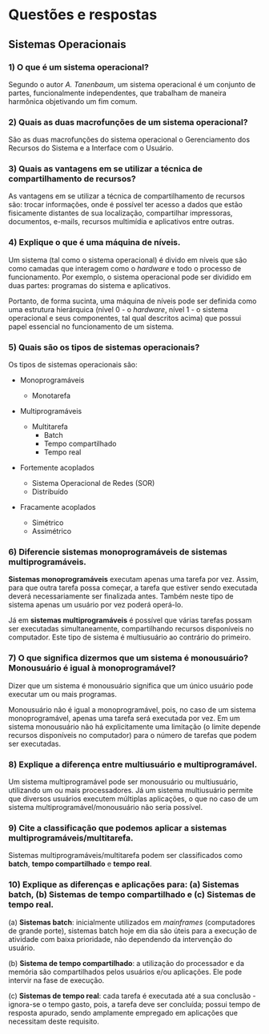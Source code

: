 # Questões e respostas

## Sistemas Operacionais

### 1) O que é um sistema operacional?

Segundo o autor *A. Tanenbaum*, um sistema operacional é um conjunto de partes, funcionalmente independentes, que trabalham de maneira harmônica objetivando um fim comum.

### 2) Quais as duas macrofunções de um sistema operacional?

São as duas macrofunções do sistema operacional o Gerenciamento dos Recursos do Sistema e a Interface com o Usuário.

### 3) Quais as vantagens em se utilizar a técnica de compartilhamento de recursos?

As vantagens em se utilizar a técnica de compartilhamento de recursos são: trocar informações, onde é possível ter acesso a dados que estão fisicamente distantes de sua localização, compartilhar impressoras, documentos, e-mails, recursos multimídia e aplicativos entre outras.

### 4) Explique o que é uma máquina de níveis.

Um sistema (tal como o sistema operacional) é divido em níveis que são como camadas que interagem como o *hardware* e todo o processo de funcionamento. Por exemplo, o sistema operacional pode ser dividido em duas partes: programas do sistema e aplicativos.

Portanto, de forma sucinta, uma máquina de níveis pode ser definida como uma estrutura hierárquica (nível 0 - o *hardware*, nível 1 - o sistema operacional e seus componentes, tal qual descritos acima) que possui papel essencial no funcionamento de um sistema.

### 5) Quais são os tipos de sistemas operacionais?

Os tipos de sistemas operacionais são:

* Monoprogramáveis
  - Monotarefa

* Multiprogramáveis
  - Multitarefa
    * Batch
    * Tempo compartilhado
    * Tempo real

* Fortemente acoplados
  - Sistema Operacional de Redes (SOR)
  - Distribuído

* Fracamente acoplados
  - Simétrico
  - Assimétrico

### 6) Diferencie sistemas monoprogramáveis de sistemas multiprogramáveis.

**Sistemas monoprogramáveis** executam apenas uma tarefa por vez. Assim, para que outra tarefa possa começar, a tarefa que estiver sendo executada deverá necessariamente ser finalizada antes. Também neste tipo de sistema apenas um usuário por vez poderá operá-lo.

Já em **sistemas multiprogramáveis** é possível que várias tarefas possam ser executadas simultaneamente, compartilhando recursos disponíveis no computador. Este tipo de sistema é multiusuário ao contrário do primeiro.

### 7) O que significa dizermos que um sistema é monousuário? Monousuário é igual à monoprogramável?

Dizer que um sistema é monousuário significa que um único usuário pode executar um ou mais programas.

Monousuário não é igual a monoprogramável, pois, no caso de um sistema monoprogramável, apenas uma tarefa será executada por vez. Em um sistema monousuário não há explicitamente uma limitação (o limite depende recursos disponíveis no computador) para o número de tarefas que podem ser executadas.

### 8) Explique a diferença entre multiusuário e multiprogramável.

Um sistema multiprogramável pode ser monousuário ou multiusuário, utilizando um ou mais processadores. Já um sistema multiusuário permite que diversos usuários executem múltiplas aplicações, o que no caso de um sistema multiprogramável/monousuário não seria possível.

### 9) Cite a classificação que podemos aplicar a sistemas multiprogramáveis/multitarefa.

Sistemas multiprogramáveis/multitarefa podem ser classificados como **batch**, **tempo compartilhado** e **tempo real**.

### 10) Explique as diferenças e aplicações para: (a) Sistemas batch, (b) Sistemas de tempo compartilhado e (c) Sistemas de tempo real.

(a) __Sistemas batch__: inicialmente utilizados em *mainframes* (computadores de grande porte), sistemas batch hoje em dia são úteis para a execução de atividade com baixa prioridade, não dependendo da intervenção do usuário.

(b) __Sistema de tempo compartilhado__: a utilização do processador e da memória são compartilhados pelos usuários e/ou aplicações. Ele pode intervir na fase de execução.

(c) __Sistemas de tempo real__: cada tarefa é executada até a sua conclusão - ignora-se o tempo gasto, pois, a tarefa deve ser concluída; possui tempo de resposta apurado, sendo amplamente empregado em aplicações que necessitam deste requisito.